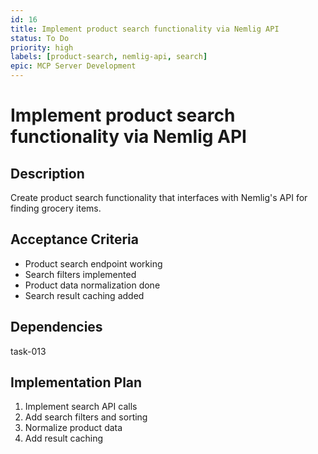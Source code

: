 ```yaml
---
id: 16
title: Implement product search functionality via Nemlig API
status: To Do
priority: high
labels: [product-search, nemlig-api, search]
epic: MCP Server Development
---
```


# Implement product search functionality via Nemlig API

## Description
Create product search functionality that interfaces with Nemlig's API for finding grocery items.

## Acceptance Criteria
- Product search endpoint working
- Search filters implemented
- Product data normalization done
- Search result caching added

## Dependencies
task-013

## Implementation Plan
1. Implement search API calls
2. Add search filters and sorting
3. Normalize product data
4. Add result caching